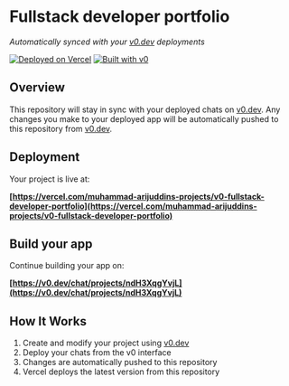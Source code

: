 # Fullstack developer portfolio

*Automatically synced with your [v0.dev](https://v0.dev) deployments*

[![Deployed on Vercel](https://img.shields.io/badge/Deployed%20on-Vercel-black?style=for-the-badge&logo=vercel)](https://vercel.com/muhammad-arijuddins-projects/v0-fullstack-developer-portfolio)
[![Built with v0](https://img.shields.io/badge/Built%20with-v0.dev-black?style=for-the-badge)](https://v0.dev/chat/projects/ndH3XqgYvjL)

## Overview

This repository will stay in sync with your deployed chats on [v0.dev](https://v0.dev).
Any changes you make to your deployed app will be automatically pushed to this repository from [v0.dev](https://v0.dev).

## Deployment

Your project is live at:

**[https://vercel.com/muhammad-arijuddins-projects/v0-fullstack-developer-portfolio](https://vercel.com/muhammad-arijuddins-projects/v0-fullstack-developer-portfolio)**

## Build your app

Continue building your app on:

**[https://v0.dev/chat/projects/ndH3XqgYvjL](https://v0.dev/chat/projects/ndH3XqgYvjL)**

## How It Works

1. Create and modify your project using [v0.dev](https://v0.dev)
2. Deploy your chats from the v0 interface
3. Changes are automatically pushed to this repository
4. Vercel deploys the latest version from this repository
